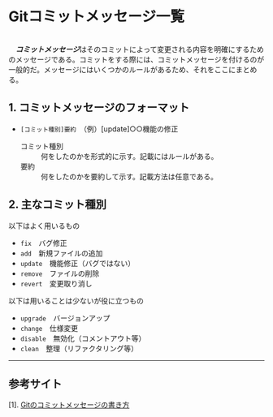 # Gitコミットメッセージ一覧

<br>&emsp;***コミットメッセージ***はそのコミットによって変更される内容を明確にするためのメッセージである。コミットをする際には、コミットメッセージを付けるのが一般的だ。メッセージにはいくつかのルールがあるため、それをここにまとめる。</br>

## 1. コミットメッセージのフォーマット

- `[コミット種別]要約`　（例）[update]○○機能の修正
    <dl>
     <dt>コミット種別</dt><dd>何をしたのかを形式的に示す。記載にはルールがある。</dd>
     <dt>要約</dt><dd>何をしたのかを要約して示す。記載方法は任意である。</dd>
    </dl>

## 2. 主なコミット種別

以下はよく用いるもの

- `fix`　バグ修正
- `add`　新規ファイルの追加
- `update`　機能修正（バグではない）
- `remove`　ファイルの削除
- `revert`　変更取り消し

以下は用いることは少ないが役に立つもの

- `upgrade`　バージョンアップ
- `change`　仕様変更
- `disable`　無効化（コメントアウト等）
- `clean`　整理（リファクタリング等）

---
## 参考サイト

[1]. [Gitのコミットメッセージの書き方](https://qiita.com/itosho/items/9565c6ad2ffc24c09364)

